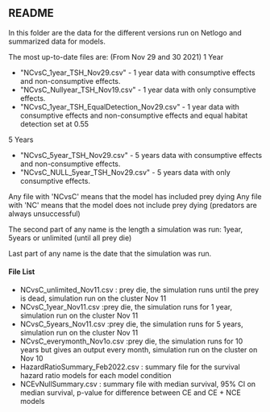 ## README
In this folder are the data for the different versions run on Netlogo and summarized data for models.

The most up-to-date files are: (From Nov 29 and 30 2021)
1 Year
- "NCvsC_1year_TSH_Nov29.csv" - 1 year data with consumptive effects and non-consumptive effects.
- "NCvsC_Nullyear_TSH_Nov19.csv" - 1 year data with only consumptive effects.
- "NCvsC_1year_TSH_EqualDetection_Nov29.csv" - 1 year data with consumptive effects and non-consumptive effects and equal habitat detection set at 0.55

5 Years
- "NCvsC_5year_TSH_Nov29.csv" - 5 years data with consumptive effects and non-consumptive effects.
- "NCvsC_NULL_5year_TSH_Nov29.csv" - 5 years data with only consumptive effects.



Any file with 'NCvsC' means that the model has included prey dying
Any file with 'NC' means that the model does not include prey dying (predators are always unsuccessful)

The second part of any name is the length a simulation was run: 1year, 5years or unlimited (until all prey die)

Last part of any name is the date that the simulation was run.

#### File List
- NCvsC_unlimited_Nov11.csv : prey die, the simulation runs until the prey is dead, simulation run on the cluster Nov 11
- NCvsC_1year_Nov11.csv :prey die, the simulation runs for 1 year, simulation run on the cluster Nov 11
- NCvsC_5years_Nov11.csv :prey die, the simulation runs for 5 years, simulation run on the cluster Nov 11
- NCvsC_everymonth_Nov1o.csv :prey die, the simulation runs for 10 years but gives an output every month, simulation run on the cluster on Nov 10
- HazardRatioSummary_Feb2022.csv : summary file for the survival hazard ratio models for each model condition
- NCEvNullSummary.csv : summary file with median survival, 95% CI on median survival, p-value for difference between CE and CE + NCE models
